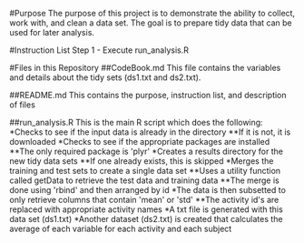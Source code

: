#Purpose
The purpose of this project is to demonstrate the ability to collect, work with, and clean a data set. The goal is to prepare tidy data that can be used for later analysis. 

#Instruction List
Step 1 - Execute run_analysis.R

#Files in this Repository
##CodeBook.md
This file contains the variables and details about the tidy sets (ds1.txt and ds2.txt).

##README.md
This contains the purpose, instruction list, and description of files

##run_analysis.R
This is the main R script which does the following:
*Checks to see if the input data is already in the directory
**If it is not, it is downloaded
*Checks to see if the appropriate packages are installed
**The only required package is 'plyr'
*Creates a results directory for the new tidy data sets
**If one already exists, this is skipped
*Merges the training and test sets to create a single data set
**Uses a utility function called getData to retrieve the test data and training data
**The merge is done using 'rbind' and then arranged by id
*The data is then subsetted to only retrieve columns that contain 'mean' or 'std'
**The activity id's are replaced with appropriate activity names
*A txt file is generated with this data set (ds1.txt)
*Another dataset (ds2.txt) is created that calculates the average of each variable for each activity and each subject

	

